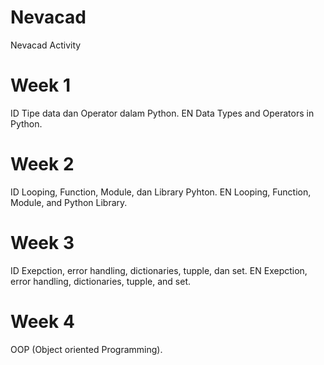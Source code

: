 # Nevacad
Nevacad Activity


# Week 1
ID
Tipe data dan Operator dalam Python.
EN
Data Types and Operators in Python.

# Week 2
ID
Looping, Function, Module, dan Library Pyhton.
EN
Looping, Function, Module, and Python Library.

# Week 3
ID
Exepction, error handling, dictionaries, tupple, dan set.
EN
Exepction, error handling, dictionaries, tupple, and set.


# Week 4
OOP (Object oriented Programming).


